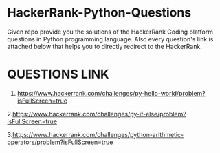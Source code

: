 # HackerRank-Python-Questions
Given repo provide you the solutions of the HackerRank Coding platform questions in Python programming language.
Also every question's link is attached below that helps you to directly redirect to the HackerRank.
# QUESTIONS LINK
1. https://www.hackerrank.com/challenges/py-hello-world/problem?isFullScreen=true
  
2.https://www.hackerrank.com/challenges/py-if-else/problem?isFullScreen=true

3.https://www.hackerrank.com/challenges/python-arithmetic-operators/problem?isFullScreen=true

